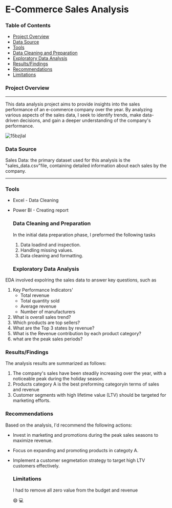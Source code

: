 # E-Commerce Sales Analysis

### Table of Contents

- [Project Overview](project-overview)
- [Data Source](data-source)
- [Tools](tools)
- [Data Cleaning and Preparation](data-cleaning-and-preparation)
- [Exploratory Data Analysis](exploratory-data-analysis)
- [Results/Findings](results/findings)
- [Recommendations](recommendations)
- [Limitations](limitations)

  
### Project Overview
---

This data analysis project aims to provide insights into the sales performance of an e-commerce company over the year. By analyzing various aspects of the sales data, I seek to identify trends, make data-driven decisions, and gain a deeper understanding of the company's performance. 

![15bzjlal](https://github.com/Violetemakhu/Sales-Analysis/assets/152151890/1383c2ff-714a-4d05-adeb-6211a5b38ca3)




### Data Source

Sales Data:  the primary dataset used for this analysis is the "sales_data.csv"file, containing detailed information about each sales by the company. 

---
### Tools

- Excel - Data Cleaning
- Power BI - Creating report

  ### Data Cleaning and Preparation
  
  In the initial data preparation phase, I preformed  the following tasks
  
  1. Data loadind and inspection.
  2. Handling missing values.
  3. Data cleaning and formatting.
 
  ### Exploratory Data Analysis 

EDA involved expolring the sales data to answer key questions, such as

1. Key Performance Indicators'
   - Total revenue
   - Total quantity sold
   - Average revenue
   - Number of manufacturers 
2. What is overall sales trend?
3. Which products are top sellers?
4. What are the Top 3 states by revenue?
5. What is the Revenue contribution by  each product category? 
6. what are the peak sales periods?

### Results/Findings

The analysis results are summarized as follows:
1. The company's sales have been steadily increasing over the year, with a noticeable peak during the holiday season.
2. Products category A is the best preforming categoryin terms of sales and revenue
3. Customer segments with high lifetime value (LTV) should be targeted for marketing efforts.

### Recommendations
Based on the analysis, I'd recommend the following actions: 
- Invest in marketing and promotions during the peak sales seasons to maximize revenue.
- Focus on expanding and promoting products in categoty A.
- Implement a customer segmetation strategy to target high LTV customers effectively.

  ### Limitations

   I had to remove all zero value from the budget and revenue

  😄
  💻
  
  
     
